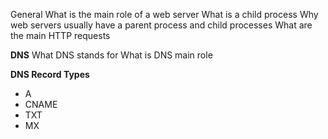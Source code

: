General
What is the main role of a web server
What is a child process
Why web servers usually have a parent process and child processes
What are the main HTTP requests


<b>DNS</b>
What DNS stands for
What is DNS main role


<b>DNS Record Types</b>
<ul>
<li>A</li>
<li>CNAME</li>
<li>TXT</li>
<li>MX</li>
